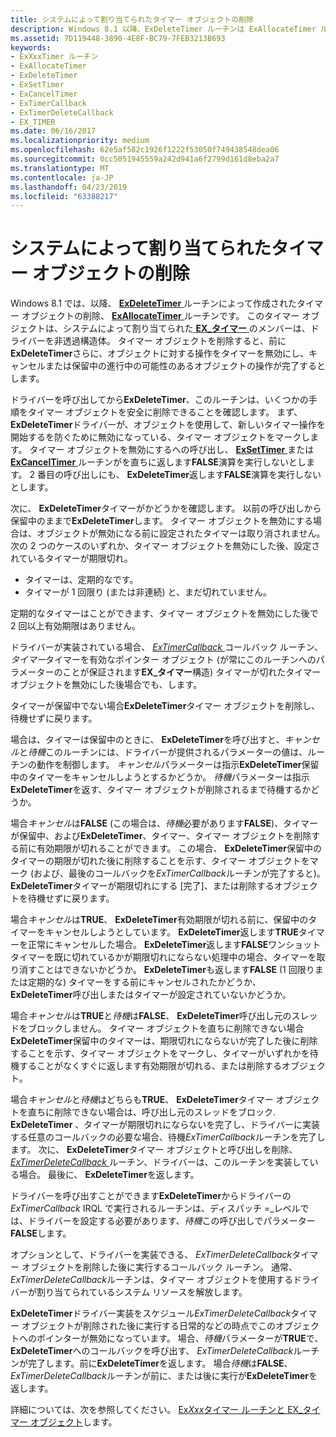 ```yaml
---
title: システムによって割り当てられたタイマー オブジェクトの削除
description: Windows 8.1 以降、ExDeleteTimer ルーチンは ExAllocateTimer ルーチンによって作成されたタイマー オブジェクトを削除します。
ms.assetid: 7D119448-3890-4E8F-BC79-7FEB3213B693
keywords:
- ExXxxTimer ルーチン
- ExAllocateTimer
- ExDeleteTimer
- ExSetTimer
- ExCancelTimer
- ExTimerCallback
- ExTimerDeleteCallback
- EX_TIMER
ms.date: 06/16/2017
ms.localizationpriority: medium
ms.openlocfilehash: 62e5af582c1926f1222f53050f749438548dea06
ms.sourcegitcommit: 0cc5051945559a242d941a6f2799d161d8eba2a7
ms.translationtype: MT
ms.contentlocale: ja-JP
ms.lasthandoff: 04/23/2019
ms.locfileid: "63388217"
---
```

# <a name="deleting-a-system-allocated-timer-object"></a>システムによって割り当てられたタイマー オブジェクトの削除


Windows 8.1 では、以降、 [ **ExDeleteTimer** ](https://msdn.microsoft.com/library/windows/hardware/dn265181)ルーチンによって作成されたタイマー オブジェクトの削除、 [ **ExAllocateTimer** ](https://msdn.microsoft.com/library/windows/hardware/dn265179)ルーチンです。 このタイマー オブジェクトは、システムによって割り当てられた[ **EX\_タイマー** ](https://msdn.microsoft.com/library/windows/hardware/dn265199)のメンバーは、ドライバーを非透過構造体。 タイマー オブジェクトを削除すると、前に**ExDeleteTimer**さらに、オブジェクトに対する操作をタイマーを無効にし、キャンセルまたは保留中の進行中の可能性のあるオブジェクトの操作が完了するとします。

ドライバーを呼び出してから**ExDeleteTimer**、このルーチンは、いくつかの手順をタイマー オブジェクトを安全に削除できることを確認します。 まず、 **ExDeleteTimer**ドライバーが、オブジェクトを使用して、新しいタイマー操作を開始するを防ぐために無効になっている、タイマー オブジェクトをマークします。 タイマー オブジェクトを無効にするへの呼び出し、 [ **ExSetTimer** ](https://msdn.microsoft.com/library/windows/hardware/dn265188)または[ **ExCancelTimer** ](https://msdn.microsoft.com/library/windows/hardware/dn265180)ルーチンがを直ちに返します**FALSE**演算を実行しないとします。 2 番目の呼び出しにも、 **ExDeleteTimer**返します**FALSE**演算を実行しないとします。

次に、 **ExDeleteTimer**タイマーがかどうかを確認します。 以前の呼び出しから保留中のままで**ExDeleteTimer**します。 タイマー オブジェクトを無効にする場合は、オブジェクトが無効になる前に設定されたタイマーは取り消されません。 次の 2 つのケースのいずれか、タイマー オブジェクトを無効にした後、設定されているタイマーが期限切れ。

-   タイマーは、定期的なです。
-   タイマーが 1 回限り (または非連続) と、まだ切れていません。

定期的なタイマーはことができます、タイマー オブジェクトを無効にした後で 2 回以上有効期限はありません。

ドライバーが実装されている場合、 [ *ExTimerCallback* ](https://msdn.microsoft.com/library/windows/hardware/dn265190)コールバック ルーチン、*タイマー*タイマーを有効なポインター オブジェクト (が常にこのルーチンへのパラメーターのことが保証されます**EX\_タイマー**構造) タイマーが切れたタイマー オブジェクトを無効にした後場合でも、します。

タイマーが保留中でない場合**ExDeleteTimer**タイマー オブジェクトを削除し、待機せずに戻ります。

場合は、タイマーは保留中のときに、 **ExDeleteTimer**を呼び出すと、*キャンセル*と*待機*このルーチンには、ドライバーが提供されるパラメーターの値は、ルーチンの動作を制御します。 *キャンセル*パラメーターは指示**ExDeleteTimer**保留中のタイマーをキャンセルしようとするかどうか。 *待機*パラメーターは指示**ExDeleteTimer**を返す、タイマー オブジェクトが削除されるまで待機するかどうか。

場合*キャンセル*は**FALSE** (この場合は、*待機*必要があります**FALSE**)、タイマーが保留中、および**ExDeleteTimer**、タイマー、タイマー オブジェクトを削除する前に有効期限が切れることができます。 この場合、 **ExDeleteTimer**保留中のタイマーの期限が切れた後に削除することを示す、タイマー オブジェクトをマーク (および、最後のコールバックを*ExTimerCallback*ルーチンが完了すると)。 **ExDeleteTimer**タイマーが期限切れにする [完了]、または削除するオブジェクトを待機せずに戻ります。

場合*キャンセル*は**TRUE**、 **ExDeleteTimer**有効期限が切れる前に、保留中のタイマーをキャンセルしようとしています。 **ExDeleteTimer**返します**TRUE**タイマーを正常にキャンセルした場合。 **ExDeleteTimer**返します**FALSE**ワンショット タイマーを既に切れているかが期限切れにならない処理中の場合、タイマーを取り消すことはできないかどうか。 **ExDeleteTimer**も返します**FALSE** (1 回限りまたは定期的な) タイマーをする前にキャンセルされたかどうか、 **ExDeleteTimer**呼び出しまたはタイマーが設定されていないかどうか。

場合*キャンセル*は**TRUE**と*待機*は**FALSE**、 **ExDeleteTimer**呼び出し元のスレッドをブロックしません。 タイマー オブジェクトを直ちに削除できない場合**ExDeleteTimer**保留中のタイマーは、期限切れにならないが完了した後に削除することを示す、タイマー オブジェクトをマークし、タイマーがいずれかを待機することがなくすぐに返します有効期限が切れる、または削除するオブジェクト。

場合*キャンセル*と*待機*はどちらも**TRUE**、 **ExDeleteTimer**タイマー オブジェクトを直ちに削除できない場合は、呼び出し元のスレッドをブロック. **ExDeleteTimer** 、タイマーが期限切れにならないを完了し、ドライバーに実装する任意のコールバックの必要な場合、待機*ExTimerCallback*ルーチンを完了します。 次に、 **ExDeleteTimer**タイマー オブジェクトと呼び出しを削除、 [ *ExTimerDeleteCallback* ](https://msdn.microsoft.com/library/windows/hardware/dn265192)ルーチン、ドライバーは、このルーチンを実装している場合。 最後に、 **ExDeleteTimer**を返します。

ドライバーを呼び出すことができます**ExDeleteTimer**からドライバーの*ExTimerCallback* IRQL で実行されるルーチンは、ディスパッチ =\_レベルでは、ドライバーを設定する必要があります、*待機*この呼び出しでパラメーター **FALSE**します。

オプションとして、ドライバーを実装できる、 *ExTimerDeleteCallback*タイマー オブジェクトを削除した後に実行するコールバック ルーチン。 通常、 *ExTimerDeleteCallback*ルーチンは、タイマー オブジェクトを使用するドライバーが割り当てられているシステム リソースを解放します。

**ExDeleteTimer**ドライバー実装をスケジュール*ExTimerDeleteCallback*タイマー オブジェクトが削除された後に実行する日常的などの時点でこのオブジェクトへのポインターが無効になっています。 場合、*待機*パラメーターが**TRUE**で、 **ExDeleteTimer**へのコールバックを呼び出す、 *ExTimerDeleteCallback*ルーチンが完了します。前に**ExDeleteTimer**を返します。 場合*待機*は**FALSE**、 *ExTimerDeleteCallback*ルーチンが前に、または後に実行が**ExDeleteTimer**を返します。

詳細については、次を参照してください。 [Ex*Xxx*タイマー ルーチンと EX\_タイマー オブジェクト](exxxxtimer-routines-and-ex-timer-objects.md)します。

 

 




